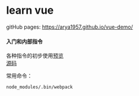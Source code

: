 # learn vue

gitHub pages:
https://arya1957.github.io/vue-demo/

#### 入门和内部指令  <br>
各种指令的初步使用[预览](https://arya1957.github.io/vue-demo/demos/) <br>
[源码](https://github.com/Arya1957/vue-demo/tree/master/demos/primary) <br>


常用命令：

`node_modules/.bin/webpack`

